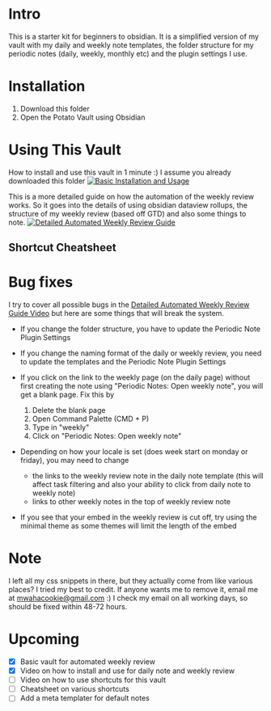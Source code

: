 # Intro 
This is a starter kit for beginners to obsidian. It is a simplified version of my vault with my daily and weekly note templates, the folder structure for my periodic notes (daily, weekly, monthly etc) and the plugin settings I use.

# Installation
1. Download this folder 
2. Open the Potato Vault using Obsidian 

# Using This Vault
How to install and use this vault in 1 minute :) I assume you already downloaded this folder
[![Basic Installation and Usage](https://img.youtube.com/vi/M3fgx_DYJYM/0.jpg)](https://www.youtube.com/watch?v=M3fgx_DYJYM)

This is a more detailed guide on how the automation of the weekly review works. So it goes into the details of using obsidian dataview rollups, the structure of my weekly review (based off GTD) and also some things to note.
[![Detailed Automated Weekly Review Guide](https://img.youtube.com/vi/tUWjyzvljfs/0.jpg)](https://www.youtube.com/watch?v=tUWjyzvljfs)

## Shortcut Cheatsheet


# Bug fixes
I try to cover all possible bugs in the  [Detailed Automated Weekly Review Guide Video](https://www.youtube.com/watch?v=tUWjyzvljfs) but here are some things that will break the system.
- If you change the folder structure, you have to update the Periodic Note Plugin Settings
- If you change the naming format of the daily or weekly review, you need to update the templates and the Periodic Note Plugin Settings
- If you click on the link to the weekly page (on the daily page) without first creating the note using "Periodic Notes: Open weekly note", you will get a blank page. Fix this by 
	1) Delete the blank page 
	2) Open Command Palette (CMD + P)
	3) Type in "weekly"
	4) Click on "Periodic Notes: Open weekly note"
- Depending on how your locale is set (does week start on monday or friday), you may need to change 
	- the links to the weekly review note in the daily note template (this will affect task filtering and also your ability to click from daily note to weekly note)
	- links to other weekly notes in the top of weekly review note

- If you see that your embed in the weekly review is cut off, try using the minimal theme as some themes will limit the length of the embed

# Note
I left all my css snippets in there, but they actually come from like various places? I tried my best to credit. If anyone wants me to remove it, email me at mwahacookie@gmail.com :) I check my email on all working days, so should be fixed within 48-72 hours.

# Upcoming
- [x] Basic vault for automated weekly review
- [x] Video on how to install and use for daily note and weekly review
- [ ] Video on how to use shortcuts for this vault
- [ ] Cheatsheet on various shortcuts
- [ ] Add a meta templater for default notes
